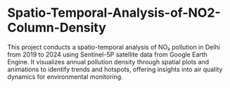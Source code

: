 # Spatio-Temporal-Analysis-of-NO2-Column-Density
This project conducts a spatio-temporal analysis of NO₂ pollution in Delhi from 2019 to 2024 using Sentinel-5P satellite data from Google Earth Engine. It visualizes annual pollution density through spatial plots and animations to identify trends and hotspots, offering insights into air quality dynamics for environmental monitoring.
